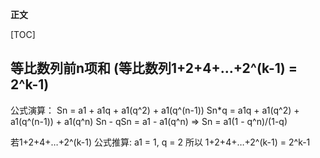 **正文**

[TOC]

## 等比数列前n项和 (等比数列1+2+4+…+2^(k-1) = 2^k-1)

公式演算：
Sn = a1 + a1q + a1(q^2) + a1(q^(n-1))
Sn*q = a1q + a1(q^2) + a1(q^(n-1)) + a1(q^n)
Sn - qSn =  a1 - a1(q^n)
=> Sn = a1(1 - q^n)/(1-q)

若1+2+4+…+2^(k-1)
公式推算: a1 = 1, q = 2 
所以 1+2+4+…+2^(k-1) = 2^k-1